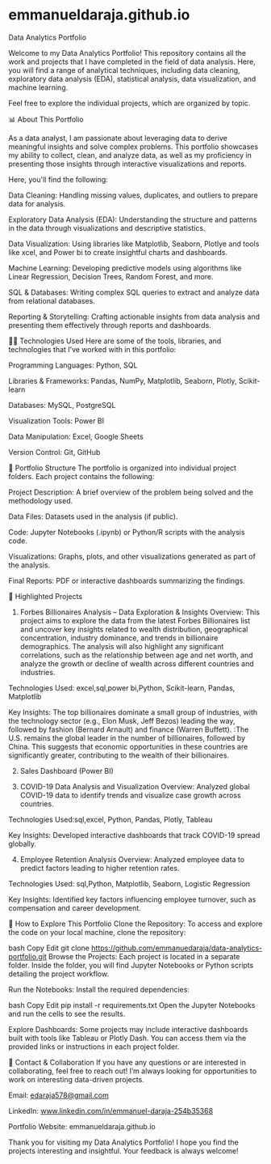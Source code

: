 # emmanueldaraja.github.io
Data Analytics Portfolio


Welcome to my Data Analytics Portfolio! This repository contains all the work and projects that I have completed in the field of data analysis. Here, you will find a range of analytical techniques, including data cleaning, exploratory data analysis (EDA), statistical analysis, data visualization, and machine learning.

Feel free to explore the individual projects, which are organized by topic.

📊 About This Portfolio

As a data analyst, I am passionate about leveraging data to derive meaningful insights and solve complex problems. This portfolio showcases my ability to collect, clean, and analyze data, as well as my proficiency in presenting those insights through interactive visualizations and reports.

Here, you'll find the following:

Data Cleaning: Handling missing values, duplicates, and outliers to prepare data for analysis.

Exploratory Data Analysis (EDA): Understanding the structure and patterns in the data through visualizations and descriptive statistics.

Data Visualization: Using libraries like Matplotlib, Seaborn, Plotlye and tools like xcel, and Power bi to create insightful charts and dashboards.

Machine Learning: Developing predictive models using algorithms like Linear Regression, Decision Trees, Random Forest, and more.

SQL & Databases: Writing complex SQL queries to extract and analyze data from relational databases.

Reporting & Storytelling: Crafting actionable insights from data analysis and presenting them effectively through reports and dashboards.

🧑‍💻 Technologies Used
Here are some of the tools, libraries, and technologies that I’ve worked with in this portfolio:

Programming Languages: Python, SQL

Libraries & Frameworks: Pandas, NumPy, Matplotlib, Seaborn, Plotly, Scikit-learn

Databases: MySQL, PostgreSQL

Visualization Tools: Power BI

Data Manipulation: Excel, Google Sheets

Version Control: Git, GitHub

📂 Portfolio Structure
The portfolio is organized into individual project folders. Each project contains the following:

Project Description: A brief overview of the problem being solved and the methodology used.

Data Files: Datasets used in the analysis (if public).

Code: Jupyter Notebooks (.ipynb) or Python/R scripts with the analysis code.

Visualizations: Graphs, plots, and other visualizations generated as part of the analysis.

Final Reports: PDF or interactive dashboards summarizing the findings.

🌟 Highlighted Projects
1. Forbes Billionaires Analysis – Data Exploration & Insights
Overview: This project aims to explore the data from the latest Forbes Billionaires list and uncover key insights related to wealth distribution, geographical concentration, industry dominance, and trends in billionaire demographics. The analysis will also highlight any significant correlations, such as the relationship between age and net worth, and analyze the growth or decline of wealth across different countries and industries.

Technologies Used: excel,sql,power bi,Python, Scikit-learn, Pandas, Matplotlib

Key Insights: The top billionaires dominate a small group of industries, with the technology sector (e.g., Elon Musk, Jeff Bezos) leading the way, followed by fashion (Bernard Arnault) and finance (Warren Buffett).
           :The U.S. remains the global leader in the number of billionaires, followed by China. This suggests that economic opportunities in these countries are significantly greater, contributing to the wealth of their billionaires.

2. Sales Dashboard (Power BI)

3. COVID-19 Data Analysis and Visualization
Overview: Analyzed global COVID-19 data to identify trends and visualize case growth across countries.

Technologies Used:sql,excel, Python, Pandas, Plotly, Tableau

Key Insights: Developed interactive dashboards that track COVID-19 spread globally.

4. Employee Retention Analysis
Overview: Analyzed employee data to predict factors leading to higher retention rates.

Technologies Used: sql,Python, Matplotlib, Seaborn, Logistic Regression

Key Insights: Identified key factors influencing employee turnover, such as compensation and career development.

📌 How to Explore This Portfolio
Clone the Repository:
To access and explore the code on your local machine, clone the repository:

bash
Copy
Edit
git clone https://github.com/emmanuedaraja/data-analytics-portfolio.git
Browse the Projects:
Each project is located in a separate folder. Inside the folder, you will find Jupyter Notebooks or Python scripts detailing the project workflow.

Run the Notebooks:
Install the required dependencies:

bash
Copy
Edit
pip install -r requirements.txt
Open the Jupyter Notebooks and run the cells to see the results.

Explore Dashboards:
Some projects may include interactive dashboards built with tools like Tableau or Plotly Dash. You can access them via the provided links or instructions in each project folder.

💼 Contact & Collaboration
If you have any questions or are interested in collaborating, feel free to reach out! I’m always looking for opportunities to work on interesting data-driven projects.

Email: edaraja578@gmail.com 

LinkedIn: www.linkedin.com/in/emmanuel-daraja-254b35368

Portfolio Website: emmanueldaraja.github.io

Thank you for visiting my Data Analytics Portfolio!
I hope you find the projects interesting and insightful. Your feedback is always welcome!

